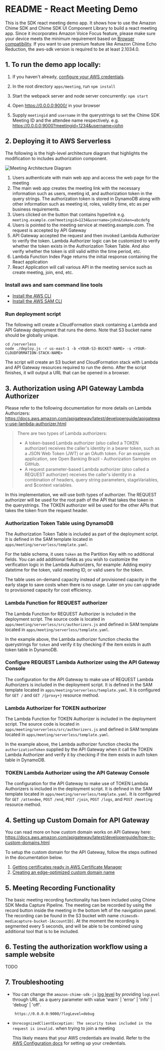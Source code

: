 # README - React Meeting Demo

This is the SDK react meeting demo app. It shows how to use the Amazon Chime SDK and Chime SDK UI Component Library to build a react meeting app. Since it incorporates Amazon Voice Focus feature, please make sure your device meets the minimum requirement based on [Browser compatibility](https://github.com/aws/amazon-chime-sdk-js/blob/master/guides/09_Amazon_Voice_Focus.md#browser-compatibility). If you want to use premium feature like Amazon Chime Echo Reduction, the aws-sdk version is required to be at least 2.1034.0.

## 1. To run the demo app locally:

1. If you haven't already, [configure your AWS credentials](https://docs.aws.amazon.com/cli/latest/userguide/cli-configure-quickstart.html).

2. In the root directory `apps/meeting`, run `npm install`

3. Start the webpack server and node server concurrently: `npm start`

4. Open https://0.0.0.0:9000/ in your browser

5. Supply `meetingid` and `username` in the querystrings to set the Chime SDK Meeting ID and the attendee name respectively. e.g. https://0.0.0.0:9000?meetingid=1234&username=john

## 2. Deploying it to AWS Serverless

The following is the high-level architecture diagram that highlights the modification to includes authorization component.

![Meeting Architecture Diagram](/apps/meeting/overview-architecture-diagram.jpg)

1. Users authenticate with main web app and access the web page for the meeting
2. The main web app creates the meeting link with the necessary information such as users, meeting id, and authorization token in the query strings. The authorization token is stored in DynamoDB along with other information such as meeting id, roles, validity time, etc as per business requirements.
3. Users clicked on the button that contains hyperlink e.g. `meeting.example.com?meetingid=1234&username=john&token=abcdefg`
4. Users is pointed to the meeting service at meeting.example.com. The request is accepted by API Gateway
5. API Gateway accepted the request and then invoked Lambda Authorizer to verify the token. Lambda Authorizer logic can be customized to verify whether the token exists in the Authorization Token Table.
And also verify whether the token is still valid within the time period, etc.
6. Lambda Function Index Page returns the initial response containing the React application
7. React Application will call various API in the meeting service such as create meeting, join, end, etc.

### Install aws and sam command line tools

- [Install the AWS CLI](https://docs.aws.amazon.com/cli/latest/userguide/install-cliv1.html)
- [Install the AWS SAM CLI](https://docs.aws.amazon.com/serverless-application-model/latest/developerguide/serverless-sam-cli-install.html)

### Run deployment script

The following will create a CloudFormation stack containing a Lambda and API Gateway deployment that runs the demo. Note that S3 bucket name should be globally unique.

```
cd /serverless
node ./deploy.js -r us-east-1 -b <YOUR-S3-BUCKET-NAME> -s <YOUR-CLOUDFORMATION-STACK-NAME>
```

The script will create an S3 bucket and CloudFormation stack with Lambda and API Gateway resources required to run the demo. After the script finishes, it will output a URL that can be opened in a browser.

## 3. Authorization using API Gateway Lambda Authorizer

Please refer to the following documentation for more details on Lambda Authorizers: https://docs.aws.amazon.com/apigateway/latest/developerguide/apigateway-use-lambda-authorizer.html

> There are two types of Lambda authorizers:
> - A token-based Lambda authorizer (also called a TOKEN authorizer) receives the caller's identity in a bearer token, such as a JSON Web Token (JWT) or an OAuth token. For an example application, see Open Banking Brazil - Authorization Samples on GitHub. 
> - A request parameter-based Lambda authorizer (also called a REQUEST authorizer) receives the caller's identity in a combination of headers, query string parameters, stageVariables, and $context variables.

In this implementation, we will use both types of authorizer. The REQUEST authorizer will be used for the root path of the API that takes the token in the querystrings. The TOKEN authorizer will be used for the other APIs that takes the token from the request header.

### Authorization Token Table using DynamoDB
The Authorization Token Table is included as part of the deployment script. It is defined in the SAM template located in `apps/meeting/serverless/template.yaml`.

For the table schema, it uses `token` as the Partition Key with no additional fields. You can add additional fields as you wish to customize the verification logic in the Lambda Authorizers, for example: Adding expiry datetime for the token, valid meeting ID, or valid users for the token.

The table uses on-demand capacity instead of provisioned capacity in the early stage to save costs when there is no usage. Later on you can upgrade to provisioned capacity for cost efficiency.

### Lambda Function for REQUEST authorizer

The Lambda Function for REQUEST Authorizer is included in the deployment script. The source code is located in `apps/meeting/serverless/src/authorizers.js` and defined in SAM template located in `apps/meeting/serverless/template.yaml`.

In the example above, the Lambda authorizer function checks the querystrings for `token` and verify it by checking if the item exists in auth token table in DynamoDB.

### Configure REQUEST Lambda Authorizer using the API Gateway Console
The configuration for the API Gateway to make use of REQUEST Lambda Authorizers is included in the deployment script. It is defined in the SAM template located in `apps/meeting/serverless/template.yaml`. It is configured for `GET /` and `GET /{proxy+}` resource method.

### Lambda Authorizer for TOKEN authorizer

The Lambda Function for TOKEN Authorizer is included in the deployment script. The source code is located in `apps/meeting/serverless/src/authorizers.js` and defined in SAM template located in `apps/meeting/serverless/template.yaml`.

In the example above, the Lambda authorizer function checks the `authorizationToken` supplied by the API Gateway when it call the TOKEN Lambda Authorizer and verify it by checking if the item exists in auth token table in DynamoDB.

### TOKEN Lambda Authorizer using the API Gateway Console

The configuration for the API Gateway to make use of TOKEN Lambda Authorizers is included in the deployment script. It is defined in the SAM template located in `apps/meeting/serverless/template.yaml`. It is configured for `GET /attendee`, `POST /end`, `POST /join`, `POST /logs`, and `POST /meeting` resource method.

## 4. Setting up Custom Domain for API Gateway
You can read more on how custom domain works on API Gateway here: https://docs.aws.amazon.com/apigateway/latest/developerguide/how-to-custom-domains.html

To setup the custom domain for the API Gateway, follow the steps outlined in the documentation below.
1. [Getting certificates ready in AWS Certificate Manager](https://docs.aws.amazon.com/apigateway/latest/developerguide/how-to-custom-domains-prerequisites.html)
2. [Creating an edge-optimized custom domain name](https://docs.aws.amazon.com/apigateway/latest/developerguide/how-to-edge-optimized-custom-domain-name.html)

## 5. Meeting Recording Functionality
The basic meeting recording functionality has been included using Chime SDK Media Capture Pipeline. The meeting can be recorded by using the record button inside the meeting in the bottom left of the navigation panel. The recording can be found in the S3 bucket with name `chimesdk-mediacapture-bucket-[AccountID]`. At the moment the recording is segmented every 5 seconds, and will be able to be combined using additional tool that is to be included.

## 6. Testing the authorization workflow using a sample website
TODO

## 7. Troubleshooting

- You can change the `amazon-chime-sdk-js` [log level](https://aws.github.io/amazon-chime-sdk-js/enums/loglevel.html) by providing `logLevel` through URL as a query parameter with value 'warn' | 'error' | 'info' | 'debug' | 'off'.

  ```
   https://0.0.0.0:9000/?logLevel=debug
  ```

- `UnrecognizedClientException: The security token included in the request is invalid.` when trying to join a meeting

  This likely means that your AWS credentials are invalid. Refer to the [AWS Configuration docs](https://docs.aws.amazon.com/cli/latest/userguide/cli-configure-quickstart.html) for setting up your credentials.